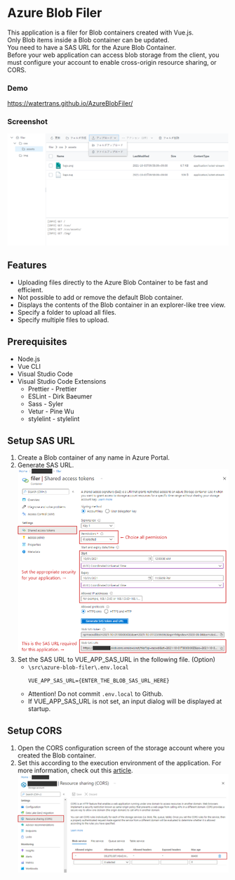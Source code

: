 # Azure Blob Filer

This application is a filer for Blob containers created with Vue.js.  
Only Blob items inside a Blob container can be updated.  
You need to have a SAS URL for the Azure Blob Container.  
Before your web application can access blob storage from the client, you must configure your account to enable cross-origin resource sharing, or CORS.  

### Demo
https://watertrans.github.io/AzureBlobFiler/

### Screenshot
![CAPTURE.PNG](assets/img/capture.png)

## Features

- Uploading files directly to the Azure Blob Container to be fast and efficient.
- Not possible to add or remove the default Blob container.
- Displays the contents of the Blob container in an explorer-like tree view.
- Specify a folder to upload all files.
- Specify multiple files to upload.

## Prerequisites

- Node.js
- Vue CLI
- Visual Studio Code
- Visual Studio Code Extensions
  - Prettier - Prettier
  - ESLint - Dirk Baeumer
  - Sass - Syler
  - Vetur - Pine Wu
  - stylelint - stylelint

## Setup SAS URL

1. Create a Blob container of any name in Azure Portal.
2. Generate SAS URL.
   ![SAS_URL.PNG](assets/img/sas_url.png)
3. Set the SAS URL to VUE_APP_SAS_URL in the following file. (Option)
    - ``\src\azure-blob-filer\.env.local``
      ```
      VUE_APP_SAS_URL={ENTER_THE_BLOB_SAS_URL_HERE}
      ```
    - Attention! Do not commit ``.env.local`` to Github.
    - If VUE_APP_SAS_URL is not set, an input dialog will be displayed at startup.

## Setup CORS

1. Open the CORS configuration screen of the storage account where you created the Blob container.
2. Set this according to the execution environment of the application. For more information, check out this [article](https://docs.microsoft.com/en-us/azure/storage/blobs/quickstart-blobs-javascript-browser#create-a-cors-rule).
   ![CORS.PNG](assets/img/cors.png)

